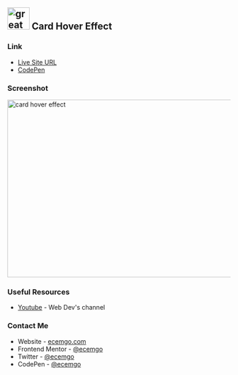 ## <img src="https://user-images.githubusercontent.com/13468728/233831804-0f5c7ee5-d654-4c13-9c77-a5bd6dc4fe74.jpg" title="great tricks" alt="great tricks" width="50" height="50"/> Card Hover Effect

### Link

- [Live Site URL](https://ecemgo-card-hover-effect.netlify.app/)
- [CodePen](https://codepen.io/ecemgo/pen/PoywNzQ)

### Screenshot

<div align="left">
<img src="https://user-images.githubusercontent.com/13468728/233836937-5cbd62c9-6428-4ae6-8936-a2d708635f7e.jpeg" title="card hover effect" alt="card hover effect" width="600" height="400"/>
</div>

### Useful Resources

- [Youtube](https://www.youtube.com/watch?v=6-QoF1qY9Bw) - Web Dev's channel

### Contact Me

- Website - [ecemgo.com](https://www.ecemgo.com/)
- Frontend Mentor - [@ecemgo](https://www.frontendmentor.io/profile/ecemgo)
- Twitter - [@ecemgo](https://twitter.com/ecemgo)
- CodePen - [@ecemgo](https://codepen.io/ecemgo)
